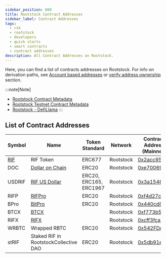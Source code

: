 ```yaml
---
sidebar_position: 600
title: Rootstock Contract Addresses
sidebar_label: Contract Addresses
tags:
  - rsk
  - rootstock
  - developers
  - quick starts
  - smart contracts
  - contract addresses
description: All Contract Addresses on Rootstock.
---
```


Here, you can find a list of contracts addresses on Rootstock.
For info on derivation paths, see [Account based addresses](/concepts/account-based-addresses/) or [verify address ownership](/developers/smart-contracts/verify-address-ownership/) section.

:::note\[Note]

- [Rootstock Contract Metadata](https://github.com/rsksmart/rsk-contract-metadata)
- [Rootstock Testnet Contract Metadata](https://github.com/rsksmart/rsk-testnet-contract-metadata)
- [Rootstock - DefiLlama](https://defillama.com/chain/Rootstock)
  :::

## List of Contract Addresses

| Symbol                           | Name                                                                | Token Standard         | Network   | Contract Address (Mainnet)                                                                                                                  | Contract Address (Testnet)                                                                                                           |
| -------------------------------- | ------------------------------------------------------------------- | ---------------------- | --------- | -------------------------------------------------------------------------------------------------------------------------------------------------------------- | ------------------------------------------------------------------------------------------------------------------------------------------------------- |
| [RIF](/concepts/rif-suite/token) | RIF Token                                                           | ERC677                 | Rootstock | [0x2acc95...](https://explorer.rootstock.io/address/0x2acc95758f8b5f583470ba265eb685a8f45fc9d5)                | [0x19f646...](https://explorer.testnet.rootstock.io/address/0x19f64674d8a5b4e652319f5e239efd3bc969a1fe) |
| DOC                              | [Dollar on Chain](https://moneyonchain.com/doc-bitcoin-stablecoin/) | ERC20                  | Rootstock | [0xe70069...](https://explorer.rootstock.io/address/0xe700691da7b9851f2f35f8b8182c69c53ccad9db)                |                                                                                                                                                         |
| USDRIF                           | [RIF US Dollar](https://rifonchain.com/)                            | ERC20, ERC165, ERC1967 | Rootstock | [0x3a15461...](https://explorer.rootstock.io/address/0x3a15461d8ae0f0fb5fa2629e9da7d66a794a6e37)               | [0x8dbf3...](https://explorer.testnet.rootstock.io/address/0x8dbf326e12a9fF37ED6DDF75adA548C2640A6482)  |
| RIFP                             | [RIFPro](https://rif.moneyonchain.com/metrics)                      | ERC20                  | Rootstock | [0xf4d27c5...](https://explorer.rootstock.io/address/0xf4d27c56595ed59b66cc7f03cff5193e4bd74a61)               |                                                                                                                                                         |
| BPro                             | [BitPro](https://moneyonchain.com/bpro-income-for-bitcoin-holders/) | ERC20                  | Rootstock | [0x440cd83...](https://explorer.rootstock.io/address/0x440cd83c160de5c96ddb20246815ea44c7abbca8)               |                                                                                                                                                         |
| BTCX                             | [BTCX](https://moneyonchain.com/btcx-leveraged-bitcoin/)            |                        | Rootstock | [0xf773b5...](https://explorer.rootstock.io/address/0xf773b590af754d597770937fa8ea7abdf2668370)                |                                                                                                                                                         |
| RIFX                             | [RIFX](https://rif.moneyonchain.com/metrics)                        |                        | Rootstock | [0xcff3fca...](https://explorer.rootstock.io/address/0xcff3fcaec2352c672c38d77cb1a064b7d50ce7e1)               |                                                                                                                                                         |
| WRBTC                            | Wrapped RBTC                                                        | ERC20                  | Rootstock | [0x542FDA3...](https://rootstock.blockscout.com/token/0x542FDA317318eBf1d3DeAF76E0B632741a7e677d)              |                                                                                                                                                         |
| stRIF                            | Staked RIF in RootstockCollective DAO                               | ERC20                  | Rootstock | [0x5db91e2...](https://rootstock.blockscout.com/token/0x5db91e24BD32059584bbDb831A901f1199f3d459?tab=contract) |                                                                                                                                                         |